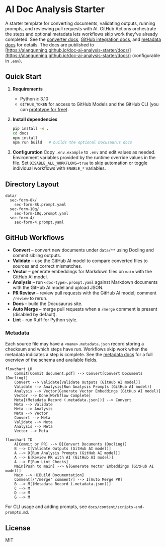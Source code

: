 # AI Doc Analysis Starter

A starter template for converting documents, validating outputs, running prompts, and reviewing pull requests with AI. GitHub Actions orchestrate the steps and optional metadata lets workflows skip work they've already completed. See the [converter docs](https://alangunning.github.io/doc-ai-analysis-starter/docs/converter), [GitHub integration docs](https://alangunning.github.io/doc-ai-analysis-starter/docs/github), and [metadata docs](https://alangunning.github.io/doc-ai-analysis-starter/docs/metadata) for details. The docs are published to [https://alangunning.github.io/doc-ai-analysis-starter/docs/](https://alangunning.github.io/doc-ai-analysis-starter/docs/) (configurable in `.env`).

## Quick Start

1. **Requirements**
   - Python ≥ 3.10
   - `GITHUB_TOKEN` for access to GitHub Models and the GitHub CLI (you can [prototype for free](https://docs.github.com/en/github-models/use-github-models/prototyping-with-ai-models)).

2. **Install dependencies**
   ```bash
   pip install -e .
   cd docs
   npm install
   npm run build   # builds the optional Docusaurus docs
   ```

3. **Configuration**
   Copy `.env.example` to `.env` and edit values as needed. Environment variables provided by the runtime override values in the file. Set `DISABLE_ALL_WORKFLOWS=true` to skip automation or toggle individual workflows with `ENABLE_*` variables.

## Directory Layout

```
data/
  sec-form-8k/
    sec-form-8k.prompt.yaml
  sec-form-10q/
    sec-form-10q.prompt.yaml
  sec-form-4/
    sec-form-4.prompt.yaml
```

## GitHub Workflows

- **Convert** – convert new documents under `data/**` using Docling and commit sibling outputs.
- **Validate** – use the GitHub AI model to compare converted files to sources and correct mismatches.
- **Vector** – generate embeddings for Markdown files on `main` with the GitHub AI model.
- **Analysis** – run `<doc-type>.prompt.yaml` against Markdown documents with the GitHub AI model and upload JSON.
- **PR Review** – review pull requests with the GitHub AI model; comment `/review` to rerun.
- **Docs** – build the Docusaurus site.
- **Auto Merge** – merge pull requests when a `/merge` comment is present (disabled by default).
- **Lint** – run Ruff for Python style.

### Metadata

Each source file may have a `<name>.metadata.json` record storing a checksum and which steps have run. Workflows skip work when the metadata indicates a step is complete. See the [metadata docs](https://alangunning.github.io/doc-ai-analysis-starter/docs/metadata) for a full overview of the schema and available fields.

```mermaid
flowchart LR
    Commit[Commit document.pdf] --> Convert[Convert Documents (Docling)]
    Convert --> Validate[Validate Outputs (GitHub AI model)]
    Validate --> Analysis[Run Analysis Prompts (GitHub AI model)]
    Analysis --> Vector[Generate Vector Embeddings (GitHub AI model)]
    Vector --> Done[Workflow Complete]
    Meta[(Metadata Record (.metadata.json))] --> Convert
    Meta --> Validate
    Meta --> Analysis
    Meta --> Vector
    Convert --> Meta
    Validate --> Meta
    Analysis --> Meta
    Vector --> Meta
```

```mermaid
flowchart TD
    A[Commit or PR] --> B[Convert Documents (Docling)]
    B --> C[Validate Outputs (GitHub AI model)]
    A --> D[Run Analysis Prompts (GitHub AI model)]
    A --> E[Review PR with AI (GitHub AI model)]
    A --> F[Run Lint Checks]
    Main[Push to main] --> G[Generate Vector Embeddings (GitHub AI model)]
    Main --> H[Build Documentation]
    Comment[/"/merge" comment/] --> I[Auto Merge PR]
    B --> M[(Metadata Record (.metadata.json))]
    C --> M
    D --> M
    G --> M
```

For CLI usage and adding prompts, see `docs/content/scripts-and-prompts.md`.

## License

MIT
